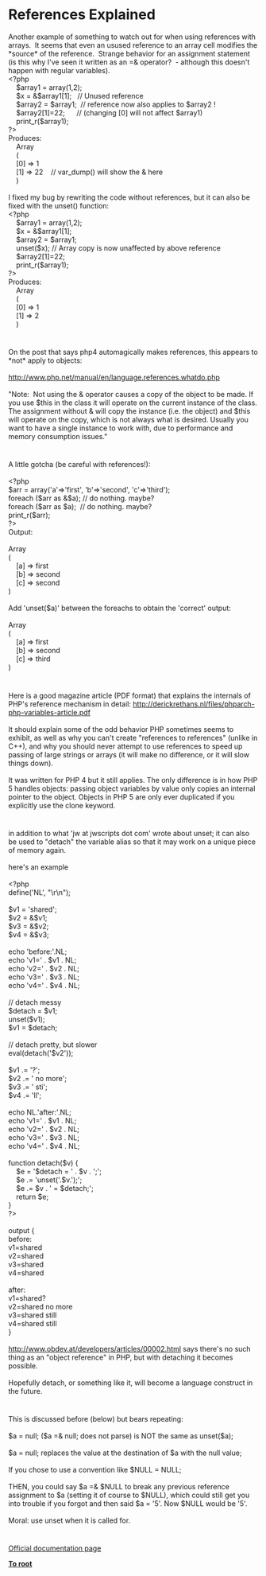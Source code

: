 # References Explained




<div class="phpcode"><span class="html">
Another example of something to watch out for when using references with arrays.&#xA0; It seems that even an usused reference to an array cell modifies the *source* of the reference.&#xA0; Strange behavior for an assignment statement (is this why I&apos;ve seen it written as an =&amp; operator?&#xA0; - although this doesn&apos;t happen with regular variables).<br><span class="default">&lt;?php<br>&#xA0; &#xA0; $array1 </span><span class="keyword">= array(</span><span class="default">1</span><span class="keyword">,</span><span class="default">2</span><span class="keyword">);<br>&#xA0; &#xA0; </span><span class="default">$x </span><span class="keyword">= &amp;</span><span class="default">$array1</span><span class="keyword">[</span><span class="default">1</span><span class="keyword">];&#xA0;&#xA0; </span><span class="comment">// Unused reference<br>&#xA0; &#xA0; </span><span class="default">$array2 </span><span class="keyword">= </span><span class="default">$array1</span><span class="keyword">;&#xA0; </span><span class="comment">// reference now also applies to $array2 !<br>&#xA0; &#xA0; </span><span class="default">$array2</span><span class="keyword">[</span><span class="default">1</span><span class="keyword">]=</span><span class="default">22</span><span class="keyword">;&#xA0; &#xA0; &#xA0; </span><span class="comment">// (changing [0] will not affect $array1)<br>&#xA0; &#xA0; </span><span class="default">print_r</span><span class="keyword">(</span><span class="default">$array1</span><span class="keyword">);<br></span><span class="default">?&gt;<br></span>Produces:<br>&#xA0; &#xA0; Array<br>&#xA0; &#xA0; (<br>&#xA0; &#xA0; [0] =&gt; 1<br>&#xA0; &#xA0; [1] =&gt; 22&#xA0; &#xA0; // var_dump() will show the &amp; here<br>&#xA0; &#xA0; )<br><br>I fixed my bug by rewriting the code without references, but it can also be fixed with the unset() function:<br><span class="default">&lt;?php<br>&#xA0; &#xA0; $array1 </span><span class="keyword">= array(</span><span class="default">1</span><span class="keyword">,</span><span class="default">2</span><span class="keyword">);<br>&#xA0; &#xA0; </span><span class="default">$x </span><span class="keyword">= &amp;</span><span class="default">$array1</span><span class="keyword">[</span><span class="default">1</span><span class="keyword">];<br>&#xA0; &#xA0; </span><span class="default">$array2 </span><span class="keyword">= </span><span class="default">$array1</span><span class="keyword">;<br>&#xA0; &#xA0; unset(</span><span class="default">$x</span><span class="keyword">); </span><span class="comment">// Array copy is now unaffected by above reference<br>&#xA0; &#xA0; </span><span class="default">$array2</span><span class="keyword">[</span><span class="default">1</span><span class="keyword">]=</span><span class="default">22</span><span class="keyword">;<br>&#xA0; &#xA0; </span><span class="default">print_r</span><span class="keyword">(</span><span class="default">$array1</span><span class="keyword">);<br></span><span class="default">?&gt;<br></span>Produces:<br>&#xA0; &#xA0; Array<br>&#xA0; &#xA0; (<br>&#xA0; &#xA0; [0] =&gt; 1<br>&#xA0; &#xA0; [1] =&gt; 2<br>&#xA0; &#xA0; )</span>
</div>
  

#


<div class="phpcode"><span class="html">
On the post that says php4 automagically makes references, this appears to *not* apply to objects:<br><br><a href="http://www.php.net/manual/en/language.references.whatdo.php" rel="nofollow" target="_blank">http://www.php.net/manual/en/language.references.whatdo.php</a><br><br>&quot;Note:&#xA0; Not using the &amp; operator causes a copy of the object to be made. If you use $this in the class it will operate on the current instance of the class. The assignment without &amp; will copy the instance (i.e. the object) and $this will operate on the copy, which is not always what is desired. Usually you want to have a single instance to work with, due to performance and memory consumption issues.&quot;</span>
</div>
  

#


<div class="phpcode"><span class="html">
A little gotcha (be careful with references!):<br><br><span class="default">&lt;?php<br>$arr </span><span class="keyword">= array(</span><span class="string">&apos;a&apos;</span><span class="keyword">=&gt;</span><span class="string">&apos;first&apos;</span><span class="keyword">, </span><span class="string">&apos;b&apos;</span><span class="keyword">=&gt;</span><span class="string">&apos;second&apos;</span><span class="keyword">, </span><span class="string">&apos;c&apos;</span><span class="keyword">=&gt;</span><span class="string">&apos;third&apos;</span><span class="keyword">);<br>foreach (</span><span class="default">$arr </span><span class="keyword">as &amp;</span><span class="default">$a</span><span class="keyword">); </span><span class="comment">// do nothing. maybe?<br></span><span class="keyword">foreach (</span><span class="default">$arr </span><span class="keyword">as </span><span class="default">$a</span><span class="keyword">);&#xA0; </span><span class="comment">// do nothing. maybe?<br></span><span class="default">print_r</span><span class="keyword">(</span><span class="default">$arr</span><span class="keyword">);<br></span><span class="default">?&gt;<br></span>Output:<br><br>Array<br>(<br>&#xA0; &#xA0; [a] =&gt; first<br>&#xA0; &#xA0; [b] =&gt; second<br>&#xA0; &#xA0; [c] =&gt; second<br>)<br><br>Add &apos;unset($a)&apos; between the foreachs to obtain the &apos;correct&apos; output:<br><br>Array<br>(<br>&#xA0; &#xA0; [a] =&gt; first<br>&#xA0; &#xA0; [b] =&gt; second<br>&#xA0; &#xA0; [c] =&gt; third<br>)</span>
</div>
  

#


<div class="phpcode"><span class="html">
Here is a good magazine article (PDF format) that explains the internals of PHP&apos;s reference mechanism in detail: <a href="http://derickrethans.nl/files/phparch-php-variables-article.pdf" rel="nofollow" target="_blank">http://derickrethans.nl/files/phparch-php-variables-article.pdf</a><br><br>It should explain some of the odd behavior PHP sometimes seems to exhibit, as well as why you can&apos;t create &quot;references to references&quot; (unlike in C++), and why you should never attempt to use references to speed up passing of large strings or arrays (it will make no difference, or it will slow things down).<br><br>It was written for PHP 4 but it still applies. The only difference is in how PHP 5 handles objects: passing object variables by value only copies an internal pointer to the object. Objects in PHP 5 are only ever duplicated if you explicitly use the clone keyword.</span>
</div>
  

#


<div class="phpcode"><span class="html">
in addition to what &apos;jw at jwscripts dot com&apos; wrote about unset; it can also be used to &quot;detach&quot; the variable alias so that it may work on a unique piece of memory again.<br><br>here&apos;s an example<br><br><span class="default">&lt;?php<br>define</span><span class="keyword">(</span><span class="string">&apos;NL&apos;</span><span class="keyword">, </span><span class="string">&quot;\r\n&quot;</span><span class="keyword">);<br><br></span><span class="default">$v1 </span><span class="keyword">= </span><span class="string">&apos;shared&apos;</span><span class="keyword">;<br></span><span class="default">$v2 </span><span class="keyword">= &amp;</span><span class="default">$v1</span><span class="keyword">;<br></span><span class="default">$v3 </span><span class="keyword">= &amp;</span><span class="default">$v2</span><span class="keyword">;<br></span><span class="default">$v4 </span><span class="keyword">= &amp;</span><span class="default">$v3</span><span class="keyword">;<br><br>echo </span><span class="string">&apos;before:&apos;</span><span class="keyword">.</span><span class="default">NL</span><span class="keyword">;<br>echo </span><span class="string">&apos;v1=&apos; </span><span class="keyword">. </span><span class="default">$v1 </span><span class="keyword">. </span><span class="default">NL</span><span class="keyword">;<br>echo </span><span class="string">&apos;v2=&apos; </span><span class="keyword">. </span><span class="default">$v2 </span><span class="keyword">. </span><span class="default">NL</span><span class="keyword">;<br>echo </span><span class="string">&apos;v3=&apos; </span><span class="keyword">. </span><span class="default">$v3 </span><span class="keyword">. </span><span class="default">NL</span><span class="keyword">;<br>echo </span><span class="string">&apos;v4=&apos; </span><span class="keyword">. </span><span class="default">$v4 </span><span class="keyword">. </span><span class="default">NL</span><span class="keyword">;<br><br></span><span class="comment">// detach messy<br></span><span class="default">$detach </span><span class="keyword">= </span><span class="default">$v1</span><span class="keyword">;<br>unset(</span><span class="default">$v1</span><span class="keyword">);<br></span><span class="default">$v1 </span><span class="keyword">= </span><span class="default">$detach</span><span class="keyword">;<br><br></span><span class="comment">// detach pretty, but slower<br></span><span class="keyword">eval(</span><span class="default">detach</span><span class="keyword">(</span><span class="string">&apos;$v2&apos;</span><span class="keyword">));<br><br></span><span class="default">$v1 </span><span class="keyword">.= </span><span class="string">&apos;?&apos;</span><span class="keyword">;<br></span><span class="default">$v2 </span><span class="keyword">.= </span><span class="string">&apos; no more&apos;</span><span class="keyword">;<br></span><span class="default">$v3 </span><span class="keyword">.= </span><span class="string">&apos; sti&apos;</span><span class="keyword">;<br></span><span class="default">$v4 </span><span class="keyword">.= </span><span class="string">&apos;ll&apos;</span><span class="keyword">;<br><br>echo </span><span class="default">NL</span><span class="keyword">.</span><span class="string">&apos;after:&apos;</span><span class="keyword">.</span><span class="default">NL</span><span class="keyword">;<br>echo </span><span class="string">&apos;v1=&apos; </span><span class="keyword">. </span><span class="default">$v1 </span><span class="keyword">. </span><span class="default">NL</span><span class="keyword">;<br>echo </span><span class="string">&apos;v2=&apos; </span><span class="keyword">. </span><span class="default">$v2 </span><span class="keyword">. </span><span class="default">NL</span><span class="keyword">;<br>echo </span><span class="string">&apos;v3=&apos; </span><span class="keyword">. </span><span class="default">$v3 </span><span class="keyword">. </span><span class="default">NL</span><span class="keyword">;<br>echo </span><span class="string">&apos;v4=&apos; </span><span class="keyword">. </span><span class="default">$v4 </span><span class="keyword">. </span><span class="default">NL</span><span class="keyword">;<br><br>function </span><span class="default">detach</span><span class="keyword">(</span><span class="default">$v</span><span class="keyword">) {<br>&#xA0; &#xA0; </span><span class="default">$e </span><span class="keyword">= </span><span class="string">&apos;$detach = &apos; </span><span class="keyword">. </span><span class="default">$v </span><span class="keyword">. </span><span class="string">&apos;;&apos;</span><span class="keyword">;<br>&#xA0; &#xA0; </span><span class="default">$e </span><span class="keyword">.= </span><span class="string">&apos;unset(&apos;</span><span class="keyword">.</span><span class="default">$v</span><span class="keyword">.</span><span class="string">&apos;);&apos;</span><span class="keyword">;<br>&#xA0; &#xA0; </span><span class="default">$e </span><span class="keyword">.= </span><span class="default">$v </span><span class="keyword">. </span><span class="string">&apos; = $detach;&apos;</span><span class="keyword">;<br>&#xA0; &#xA0; return </span><span class="default">$e</span><span class="keyword">;<br>}<br></span><span class="default">?&gt;<br></span><br>output {<br>before:<br>v1=shared<br>v2=shared<br>v3=shared<br>v4=shared<br><br>after:<br>v1=shared?<br>v2=shared no more<br>v3=shared still<br>v4=shared still<br>}<br><br><a href="http://www.obdev.at/developers/articles/00002.html" rel="nofollow" target="_blank">http://www.obdev.at/developers/articles/00002.html</a> says there&apos;s no such thing as an &quot;object reference&quot; in PHP, but with detaching it becomes possible.<br><br>Hopefully detach, or something like it, will become a language construct in the future.</span>
</div>
  

#


<div class="phpcode"><span class="html">
This is discussed before (below) but bears repeating:<br><br>$a = null; ($a =&amp; null; does not parse) is NOT the same as unset($a);<br><br>$a = null; replaces the value at the destination of $a with the null value;<br><br>If you chose to use a convention like $NULL = NULL;<br><br>THEN, you could say $a =&amp; $NULL to break any previous reference assignment to $a (setting it of course to $NULL), which could still get you into trouble if you forgot and then said $a = &apos;5&apos;. Now $NULL would be &apos;5&apos;.<br><br>Moral: use unset when it is called for.</span>
</div>
  

#

[Official documentation page](https://www.php.net/manual/en/language.references.php)

**[To root](/README.md)**